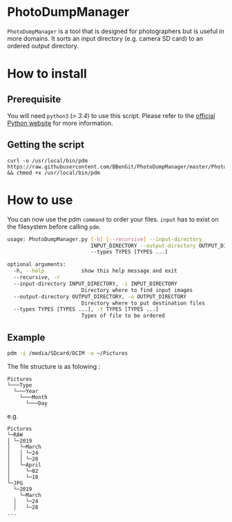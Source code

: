 # PhotoDumpManager

`PhotoDumpManager` is a tool that is designed for photographers but is useful in more domains. 
It sorts an input directory (e.g. camera SD card) to an ordered output directory.

# How to install

## Prerequisite

You will need `python3` (*> 3.4*) to use this script. Please refer to the [official Python website](https://www.python.org/download/releases/3.4/) for more information. 

## Getting the script

```
curl -o /usr/local/bin/pdm https://raw.githubusercontent.com/BBenGit/PhotoDumpManager/master/PhotoDumpManager.py && chmod +x /usr/local/bin/pdm
```

# How to use

You can now use the pdm `command` to order your files. `input` has to exist on the filesystem before calling `pdm`.
```bash
usage: PhotoDumpManager.py [-h] [--recursive] --input-directory
                           INPUT_DIRECTORY --output-directory OUTPUT_DIRECTORY
                           --types TYPES [TYPES ...]

optional arguments:
  -h, --help            show this help message and exit
  --recursive, -r
  --input-directory INPUT_DIRECTORY, -i INPUT_DIRECTORY
                        Directory where to find input images
  --output-directory OUTPUT_DIRECTORY, -o OUTPUT_DIRECTORY
                        Directory where to put destination files
  --types TYPES [TYPES ...], -t TYPES [TYPES ...]
                        Types of file to be ordered
```

## Example

```bash
pdm -i /media/SDcard/DCIM -o ~/Pictures
```

The file structure is as folowing :
```
Pictures    
└───Type
  └───Year
    └───Month
      └───Day
```
e.g.
```
Pictures    
└─RAW
│ └─2019
│   └─March
│   │ └─24
│   │ └─28
│   └─April
│     └─02
│     └─18
└─JPG
  └─2019
    └─March
  │   └─24
  │   └─28
...
```

